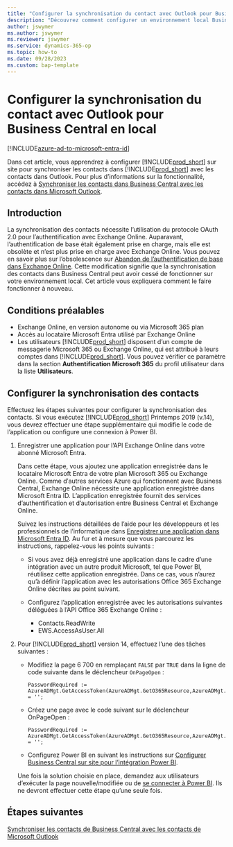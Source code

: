 ```yaml
---
title: "Configurer la synchronisation du contact avec Outlook pour Business\_Central en local"
description: "Découvrez comment configurer un environnement local Business\_Central pour synchroniser les contacts dans Business\_Central et Outlook."
author: jswymer
ms.author: jswymer
ms.reviewer: jswymer
ms.service: dynamics-365-op
ms.topic: how-to
ms.date: 09/28/2023
ms.custom: bap-template
---
```


# Configurer la synchronisation du contact avec Outlook pour Business Central en local

[!INCLUDE[azure-ad-to-microsoft-entra-id](~/../shared-content/shared/azure-ad-to-microsoft-entra-id.md)]

Dans cet article, vous apprendrez à configurer [!INCLUDE[prod_short](includes/prod_short.md)] sur site pour synchroniser les contacts dans [!INCLUDE[prod_short](includes/prod_short.md)] avec les contacts dans Outlook. Pour plus d’informations sur la fonctionnalité, accédez à [Synchroniser les contacts dans Business Central avec les contacts dans Microsoft Outlook](admin-synchronize-outlook-contacts.md).

## Introduction

La synchronisation des contacts nécessite l’utilisation du protocole OAuth 2.0 pour l’authentification avec Exchange Online. Auparavant, l’authentification de base était également prise en charge, mais elle est obsolète et n’est plus prise en charge avec Exchange Online. Vous pouvez en savoir plus sur l’obsolescence sur [Abandon de l’authentification de base dans Exchange Online](/exchange/clients-and-mobile-in-exchange-online/deprecation-of-basic-authentication-exchange-online). Cette modification signifie que la synchronisation des contacts dans Business Central peut avoir cessé de fonctionner sur votre environnement local. Cet article vous expliquera comment le faire fonctionner à nouveau.

## Conditions préalables

- Exchange Online, en version autonome ou via Microsoft 365 plan  
- Accès au locataire Microsoft Entra utilisé par Exchange Online
- Les utilisateurs [!INCLUDE[prod_short](includes/prod_short.md)] disposent d’un compte de messagerie Microsoft 365 ou Exchange Online, qui est attribué à leurs comptes dans [!INCLUDE[prod_short](includes/prod_short.md)]. Vous pouvez vérifier ce paramètre dans la section **Authentification Microsoft 365** du profil utilisateur dans la liste **Utilisateurs**. 

## Configurer la synchronisation des contacts

Effectuez les étapes suivantes pour configurer la synchronisation des contacts. Si vous exécutez [!INCLUDE[prod_short](includes/prod_short.md)] Printemps 2019 (v.14), vous devrez effectuer une étape supplémentaire qui modifie le code de l’application ou configure une connexion à Power BI.

1. <a name="registerapp"></a>Enregistrer une application pour l’API Exchange Online dans votre abonné Microsoft Entra.

   Dans cette étape, vous ajoutez une application enregistrée dans le locataire Microsoft Entra de votre plan Microsoft 365 ou Exchange Online. Comme d′autres services Azure qui fonctionnent avec Business Central, Exchange Online nécessite une application enregistrée dans Microsoft Entra ID. L’application enregistrée fournit des services d’authentification et d’autorisation entre Business Central et Exchange Online.

   Suivez les instructions détaillées de l’aide pour les développeurs et les professionnels de l’informatique dans [Enregistrer une application dans Microsoft Entra ID](/dynamics365/business-central/dev-itpro/administration/register-app-azure#register-an-application-in-azure-active-directory). Au fur et à mesure que vous parcourez les instructions, rappelez-vous les points suivants :

   - Si vous avez déjà enregistré une application dans le cadre d’une intégration avec un autre produit Microsoft, tel que Power BI, réutilisez cette application enregistrée. Dans ce cas, vous n’aurez qu’à définir l’application avec les autorisations Office 365 Exchange Online décrites au point suivant.

   - Configurez l’application enregistrée avec les autorisations suivantes déléguées à l’API Office 365 Exchange Online :

     - Contacts.ReadWrite
     - EWS.AccessAsUser.All

2. Pour [!INCLUDE[prod_short](includes/prod_short.md)] version 14, effectuez l’une des tâches suivantes :

   - Modifiez la page 6 700 en remplaçant `FALSE` par `TRUE` dans la ligne de code suivante dans le déclencheur `OnPageOpen` :

     ```
     PasswordRequired := AzureADMgt.GetAccessToken(AzureADMgt.GetO365Resource,AzureADMgt.GetO365ResourceName,TRUE) = '';
     ```

   - Créez une page avec le code suivant sur le déclencheur OnPageOpen :

     ```
     PasswordRequired := AzureADMgt.GetAccessToken(AzureADMgt.GetO365Resource,AzureADMgt.GetO365ResourceName,TRUE) = '';
     ```

   - Configurez Power BI en suivant les instructions sur [Configurer Business Central sur site pour l’intégration Power BI](across-working-with-business-central-in-powerbi.md).

   Une fois la solution choisie en place, demandez aux utilisateurs d’exécuter la page nouvelle/modifiée ou de [se connecter à Power BI](across-working-with-powerbi.md#connect). Ils ne devront effectuer cette étape qu’une seule fois.

## Étapes suivantes

[Synchroniser les contacts de Business Central avec les contacts de Microsoft Outlook](admin-synchronize-outlook-contacts.md)  
